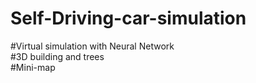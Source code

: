# Self-Driving-car-simulation
#Virtual simulation with Neural Network  
#3D building and trees  
#Mini-map
